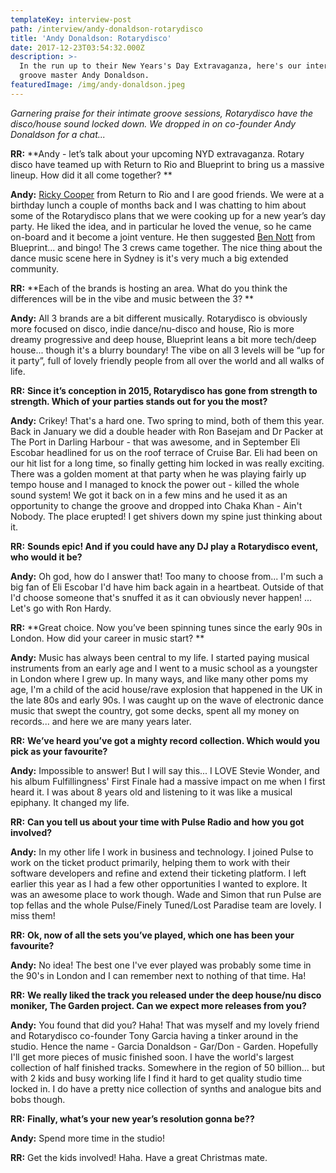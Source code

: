 ```yaml
---
templateKey: interview-post
path: /interview/andy-donaldson-rotarydisco
title: 'Andy Donaldson: Rotarydisco'
date: 2017-12-23T03:54:32.000Z
description: >-
  In the run up to their New Years's Day Extravaganza, here's our interview with
  groove master Andy Donaldson.
featuredImage: /img/andy-donaldson.jpeg
---
```

_Garnering praise for their intimate groove sessions, _Rotarydisco_ have the disco/house sound locked down. We dropped in on co-founder Andy Donaldson for a chat..._

**RR:** **Andy - let’s talk about your upcoming NYD extravaganza. Rotary disco have teamed up with Return to Rio and Blueprint to bring us a massive lineup. How did it all come together? **

**Andy:** [Ricky Cooper](https://magazine.ravereviewz.net/interviews/interview/ricky-cooper) from Return to Rio and I are good friends.  We were at a birthday lunch a couple of months back and I was chatting to him about some of the Rotarydisco plans that we were cooking up for a new year’s day party.  He liked the idea, and in particular he loved the venue, so he came on-board and it become a joint venture.  He then suggested [Ben Nott](https://magazine.ravereviewz.net/interview/ben-nott-blueprint) from Blueprint... and bingo!  The 3 crews came together.  The nice thing about the dance music scene here in Sydney is it's very much a big extended community. 

**RR:** **Each of the brands is hosting an area. What do you think the differences will be in the vibe and music between the 3? **

**Andy:** All 3 brands are a bit different musically.  Rotarydisco is obviously more focused on disco, indie dance/nu-disco and house, Rio is more dreamy progressive and deep house,  Blueprint leans a bit more tech/deep house... though it's a blurry boundary!  The vibe on all 3 levels will be “up for it party”, full of lovely friendly people from all over the world and all walks of life.

**RR:** **Since it’s conception in 2015, Rotarydisco has gone from strength to strength. Which of your parties stands out for you the most?** 

**Andy:** Crikey!  That's a hard one.  Two spring to mind, both of them this year.  Back in January we did a double header with Ron Basejam and Dr Packer at The Port in Darling Harbour - that was awesome, and in September Eli Escobar headlined for us on the roof terrace of Cruise Bar.  Eli had been on our hit list for a long time, so finally getting him locked in was really exciting.  There was a golden moment at that party when he was playing fairly up tempo house and I managed to knock the power out - killed the whole sound system!  We got it back on in a few mins and he used it as an opportunity to change the groove and dropped into Chaka Khan - Ain't Nobody.  The place erupted!  I get shivers down my spine just thinking about it.

**RR:** **Sounds epic! And if you could have any DJ play a Rotarydisco event, who would it be?**  

**Andy:** Oh god, how do I answer that!  Too many to choose from... I'm such a big fan of Eli Escobar I'd have him back again in a heartbeat.  Outside of that I'd choose someone that's snuffed it as it can obviously never happen! ... Let's go with Ron Hardy. 

**RR:** **Great choice. Now you’ve been spinning tunes since the early 90s in London. How did your career in music start? **

**Andy:** Music has always been central to my life.  I started paying musical instruments from an early age and I went to a music school as a youngster in London where I grew up.  In many ways, and like many other poms my age, I'm a child of the acid house/rave explosion that happened in the UK in the late 80s and early 90s.  I was caught up on the wave of electronic dance music that swept the country, got some decks, spent all my money on records... and here we are many years later.

**RR:** **We’ve heard you’ve got a mighty record collection. Which would you pick as your favourite?** 

**Andy:** Impossible to answer!  But I will say this... I LOVE Stevie Wonder, and his album Fulfillingness' First Finale had a massive impact on me when I first heard it.  I was about 8 years old and listening to it was like a musical epiphany.  It changed my life.    

**RR:** **Can you tell us about your time with Pulse Radio and how you got involved?** 

**Andy:** In my other life I work in business and technology.  I joined Pulse to work on the ticket product primarily, helping them to work with their software developers and refine and extend their ticketing platform.  I left earlier this year as I had a few other opportunities I wanted to explore. It was an awesome place to work though.  Wade and Simon that run Pulse are top fellas and the whole Pulse/Finely Tuned/Lost Paradise team are lovely.  I miss them!

**RR:** **Ok, now of all the sets you’ve played, which one has been your favourite?** 

**Andy:** No idea! The best one I've ever played was probably some time in the 90's in London and I can remember next to nothing of that time. Ha!  

**RR:** **We really liked the track you released under the deep house/nu disco moniker, The Garden project. Can we expect more releases from you?** 

**Andy:** You found that did you?  Haha!  That was myself and my lovely friend and Rotarydisco co-founder Tony Garcia having a tinker around in the studio.  Hence the name - Garcia Donaldson - Gar/Don - Garden.  Hopefully I'll get more pieces of music finished soon.  I have the world's largest collection of half finished tracks.  Somewhere in the region of 50 billion... but with 2 kids and busy working life I find it hard to get quality studio time locked in.  I do have a pretty nice collection of synths and analogue bits and bobs though.

**RR:** **Finally, what’s your new year’s resolution gonna be??**

**Andy:** Spend more time in the studio!

**RR:** Get the kids involved! Haha. Have a great Christmas mate.
